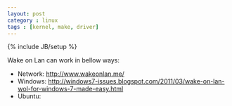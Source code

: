 ```yaml
---
layout: post
category : linux
tags : [kernel, make, driver]
---
```

{% include JB/setup %}

Wake on Lan can work in bellow ways:

- Network: http://www.wakeonlan.me/
- Windows: http://windows7-issues.blogspot.com/2011/03/wake-on-lan-wol-for-windows-7-made-easy.html
- Ubuntu:
